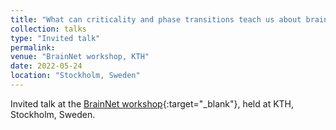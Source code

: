 ```yaml
---
title: "What can criticality and phase transitions teach us about brain dynamics?"
collection: talks
type: "Invited talk"
permalink:
venue: "BrainNet workshop, KTH"
date: 2022-05-24
location: "Stockholm, Sweden"
---
```


Invited talk at the [BrainNet workshop](https://www.digitalfutures.kth.se/event/brainnet-workshop/){:target="_blank"}<!--_-->, held at KTH, Stockholm, Sweden.
